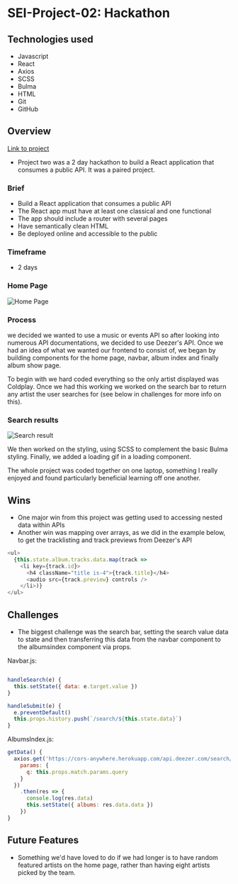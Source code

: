 # SEI-Project-02: Hackathon

## Technologies used

* Javascript
* React
* Axios
* SCSS
* Bulma
* HTML
* Git
* GitHub

## Overview

[Link to project](https://dsandor87.github.io/Project-notify/#/home)

* Project two was a 2 day hackathon to build a React application that consumes a public API. It was a paired project.

### Brief

* Build a React application that consumes a public API
* The React app must have at least one classical and one functional
* The app should include a router with several pages
* Have semantically clean HTML
* Be deployed online and accessible to the public

### Timeframe
* 2 days


### Home Page
![Home Page](https://github.com/dsandor87/Project-2-Hackathon-/blob/master/home.gif)

### Process

 we decided we wanted to use a music or events API so after looking into numerous API documentations, we decided to use Deezer's API. Once we had an idea of what we wanted our frontend to consist of, we began by building components for the home page, navbar, album index and finally album show page.

To begin with we hard coded everything so the only artist displayed was Coldplay. Once we had this working we worked on the search bar to return any artist the user searches for (see below in challenges for more info on this).


### Search results

![Search result](https://github.com/dsandor87/Project-2-Hackathon-/blob/master/single.gif)

We then worked on the styling, using SCSS to complement the basic Bulma styling. Finally, we added a loading gif in a loading component.

The whole project was coded together on one laptop, something I really enjoyed and found particularly beneficial learning off one another.


## Wins

* One major win from this project was getting used to accessing nested data within APIs
* Another win was mapping over arrays, as we did in the example below, to get the tracklisting and track previews from Deezer's API

```javascript
<ul>
  {this.state.album.tracks.data.map(track =>
    <li key={track.id}>
      <h4 className="title is-4">{track.title}</h4>
      <audio src={track.preview} controls />
    </li>)}
</ul>
```

## Challenges

* The biggest challenge was the search bar, setting the search value data to state and then transferring this data from the navbar component to the albumsindex component via props.

Navbar.js:
```javascript

handleSearch(e) {
  this.setState({ data: e.target.value })
}

handleSubmit(e) {
  e.preventDefault()
  this.props.history.push(`/search/${this.state.data}`)
}
```

AlbumsIndex.js:
```javascript
getData() {
  axios.get('https://cors-anywhere.herokuapp.com/api.deezer.com/search/album', {
    params: {
      q: this.props.match.params.query
    }
  })
    .then(res => {
      console.log(res.data)
      this.setState({ albums: res.data.data })
    })
}
```

## Future Features

* Something we'd have loved to do if we had longer is to have random featured artists on the home page, rather than having eight artists picked by the team.
